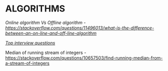 # ALGORITHMS

*Online algorithm Vs Offline algorithm - https://stackoverflow.com/questions/11496013/what-is-the-difference-between-an-on-line-and-off-line-algorithm*

*[Top interview questions](https://leetcode.com/problem-list/top-interview-questions/?sorting=W3sic29ydE9yZGVyIjoiQVNDRU5ESU5HIiwib3JkZXJCeSI6IkRJRkZJQ1VMVFkifV0%3D)*

Median of running stream of integers - https://stackoverflow.com/questions/10657503/find-running-median-from-a-stream-of-integers


